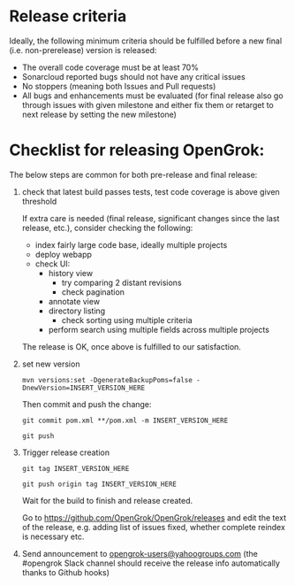 # Release criteria

Ideally, the following minimum criteria should be fulfilled before a new
final (i.e. non-prerelease) version is released:

  - The overall code coverage must be at least 70%
  - Sonarcloud reported bugs should not have any critical issues
  - No stoppers (meaning both Issues and Pull requests)
  - All bugs and enhancements must be evaluated (for final release also go through issues with given milestone and either fix them or retarget to next release by setting the new milestone)

# Checklist for releasing OpenGrok:

The below steps are common for both pre-release and final release:

1. check that latest build passes tests, test code coverage is above given threshold

   If extra care is needed (final release, significant changes since the last release, etc.), consider checking the following:
   - index fairly large code base, ideally multiple projects
   - deploy webapp
   - check UI:
     - history view
       - try comparing 2 distant revisions
       - check pagination
     - annotate view
     - directory listing
       - check sorting using multiple criteria
     - perform search using multiple fields across multiple projects

   The release is OK, once above is fulfilled to our satisfaction.

1. set new version

   `mvn versions:set -DgenerateBackupPoms=false -DnewVersion=INSERT_VERSION_HERE`

   Then commit and push the change:

     `git commit pom.xml **/pom.xml -m INSERT_VERSION_HERE`

     `git push`

1. Trigger release creation

     `git tag INSERT_VERSION_HERE`

     `git push origin tag INSERT_VERSION_HERE`

   Wait for the build to finish and release created.

   Go to https://github.com/OpenGrok/OpenGrok/releases and edit the text
   of the release, e.g. adding list of issues fixed, whether complete reindex
   is necessary etc.

1. Send announcement to opengrok-users@yahoogroups.com
   (the #opengrok Slack channel should receive the release info automatically thanks to Github hooks)